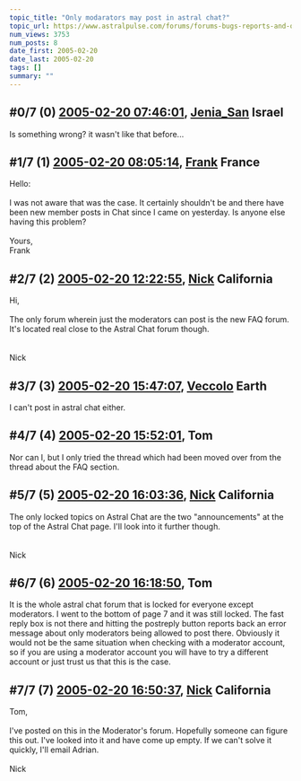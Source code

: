 ```yaml
---
topic_title: "Only modarators may post in astral chat?"
topic_url: https://www.astralpulse.com/forums/forums-bugs-reports-and-questions/only-modarators-may-post-in-astral-chat
num_views: 3753
num_posts: 8
date_first: 2005-02-20
date_last: 2005-02-20
tags: []
summary: ""
---
```


## \#0/7 (0) [2005-02-20 07:46:01](https://www.astralpulse.com/forums/index.php?msg=150825), [Jenia_San](https://www.astralpulse.com/forums/profile/?u=6035) Israel ##
<section>
Is something wrong? it wasn't like that before...
</section>

## \#1/7 (1) [2005-02-20 08:05:14](https://www.astralpulse.com/forums/index.php?msg=150828), [Frank](https://www.astralpulse.com/forums/profile/?u=359) France ##
<section>
Hello:
<br>
<br>
I was not aware that was the case. It certainly shouldn't be and there have been new member posts in Chat since I came on yesterday. Is anyone else having this problem?
<br>
<br>
Yours,
<br>
Frank
</section>

## \#2/7 (2) [2005-02-20 12:22:55](https://www.astralpulse.com/forums/index.php?msg=150875), [Nick](https://www.astralpulse.com/forums/profile/?u=2080) California ##
<section>
Hi,
<br>
<br>
The only forum wherein just the moderators can post is the new FAQ forum. It's located real close to the Astral Chat forum though.
<br>
<br>
<br>
Nick
</section>

## \#3/7 (3) [2005-02-20 15:47:07](https://www.astralpulse.com/forums/index.php?msg=150947), [Veccolo](https://www.astralpulse.com/forums/profile/?u=2533) Earth ##
<section>
I can't post in astral chat either.
</section>

## \#4/7 (4) [2005-02-20 15:52:01](https://www.astralpulse.com/forums/index.php?msg=150948), Tom  ##
<section>
Nor can I, but I only tried the thread which had been moved over from the thread about the FAQ section.
</section>

## \#5/7 (5) [2005-02-20 16:03:36](https://www.astralpulse.com/forums/index.php?msg=150951), [Nick](https://www.astralpulse.com/forums/profile/?u=2080) California ##
<section>
The only locked topics on Astral Chat are the two "announcements" at the top of the Astral Chat page. I'll look into it further though.
<br>
<br>
<br>
Nick
</section>

## \#6/7 (6) [2005-02-20 16:18:50](https://www.astralpulse.com/forums/index.php?msg=150961), Tom  ##
<section>
It is the whole astral chat forum that is locked for everyone except moderators. I went to the bottom of page 7 and it was still locked. The fast reply box is not there and hitting the postreply button reports back an error message about only moderators being allowed to post there. Obviously it would not be the same situation when checking with a moderator account, so if you are using a moderator account you will have to try a different account or just trust us that this is the case.
</section>

## \#7/7 (7) [2005-02-20 16:50:37](https://www.astralpulse.com/forums/index.php?msg=150971), [Nick](https://www.astralpulse.com/forums/profile/?u=2080) California ##
<section>
Tom,
<br>
<br>
I've posted on this in the Moderator's forum. Hopefully someone can figure this out. I've looked into it and have come up empty. If we can't solve it quickly, I'll email Adrian.
<br>
<br>
Nick
</section>